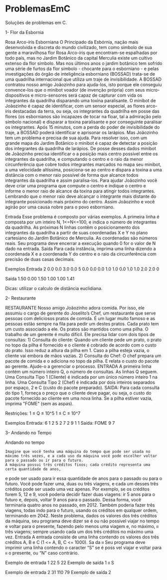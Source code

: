 # ProblemasEmC

Soluções de problemas em C.

1- Flor da Esbornia

Rosa Arco-íris Esborniana
O Principado da Esbórnia, nação mais desenvolvida e discreta do mundo civilizado, tem como simbolo de sua gente a maravilhosa flor Rosa Arco-íris que encontram-se espalhadas por todo país, mas no Jardim Botânico da capital Merculia existe um cultivo extenso da flor símbolo. Mas nos últimos anos o jardim botânico tem sofrido uma série de furtos da flor símbolo - chocante para o esborniano - e pelas investigações do órgão de inteligência esborniano (BOSSAD) trata-se de uma quadrilha internacional que utiliza um traje de invisibilidade. A BOSSAD contratou nosso amigo Joãozinho para ajuda-los, isto porque ele conseguiu convence-los que o minibot voador (de invenção própria) com seus micro-dispositivos e micro-sensores será capaz de capturar com vida os integrantes da quadrilha disparando uma toxina paralisante. O minibot de Joãozinho é capaz de identificar, com um sensor especial, as flores arco-íris destacadas da terra, ou seja, os integrantes da quadrilha em posse das flores (os esbornianos são incapazes de tocar na floar, tal a admiração pelo símbolo nacional) e disparar a toxina paralisante e por conseguinte paralisar os integrantes. Após 15 minutos, com a perda do poder de invisibilidade do traje, a BOSSAD poderá identificar e aprisonar os larápios. Mas Joãozinho tem um problema e precisa de sua ajuda. Para resolver isso, com um grande mapa do Jardim Botânico o minibot é capaz de detectar a posição dos integrantes da quadrilha de larápios. De posse desses dados minibot de Joãozinho precisa identificar o a posição mais centro possível entre os integrantes da quadrilha, e computando o centro e o raio da menor circunferência que cobre todos integrantes marcados no mapa seu minibot, a uma velocidade altissíma, posiciona-se ao centro e dispara a toxina a uma distância com o menor raio possível de forma que alcance todos integrantes da quadrilha e assim paralisa-los. Para ajudar Joãozinho você deve criar uma programa que compute o centro e indique o centro e informe o menor raio de alcance da toxina para atingir todos integrantes. Lembrando que o menor raio deve alcançar o integrante mais distante do integrante posicionado mais próximo do centro. Assim Joãozinho e você agirão por uma causa nobre para o povo esborniano.

Entrada Esse problema é composto por várias exemplos. A primeira linha é composta por um inteiro N, 1<=N<=100, e indica o número de integrantes da quadrilha. As próximas N linhas contêm o posicionamento dos integrantes da quadrilha a partir de suas coordenadas X e Y no plano cartesiano do Jardim Botânico de Merculia. As coordenadas são números reais. Seu programa deve encerrar a execução quando 0 for o valor de N dado na entrada. Saída Para cada instância, imprima uma linha dizendo a coordenada X e a coordenada Y do centro e o raio da circunferência com precisão de duas casas decimais.

Exemplos Entrada 2 0.0 0.0 3.0 0.0 5 0.0 0.0 0.0 1.0 1.0 0.0 1.0 1.0 2.0 2.0 0 

Saída 1.50 0.00 1.50 1.00 1.00 1.41

Dicas: utilizar o calculo de distância euclidiana.


2- Restaurante

RESTAURANTE Nosso amigo Joãozinho adora comida. Por isso, ele assumiu o cargo de gerente do Joselito’s Chef, um restaurante que serve pessoas com deliciosos pratos de comida. É um lugar muito famoso e as pessoas estão sempre na fila para pedir um destes pratos. Cada prato tem um custo associado a ele. Os pratos são mantidos como uma pilha. O trabalho de um gerente é muito difícil. Ele precisa lidar com dois tipos de consultas: 1) Consulta do cliente: Quando um cliente pede um prato, o prato no topo da pilha é fornecido e o cliente é cobrado de acordo com o custo do prato. Isso reduz a altura da pilha em 1. Caso a pilha esteja vazia, o cliente vai embora de mãos vazias. 2) Consulta do Chef: O chef prepara um pacote de comida e o adiciona no topo da pilha. E relata o custo do pacote ao gerente. Ajude-o a gerenciar o processo. ENTRADA A primeira linha contém um número inteiro Q, o número de consultas. As linhas Q seguem. Uma Consulta Tipo 1 (Cliente) é indicada por um único número inteiro 1 na linha. Uma Consulta Tipo 2 (Chef) é indicada por dois inteiros separados por espaço, 2 e C (custo do pacote preparado). SAIDA: Para cada consulta do tipo 1, forneça o preço que o cliente deve pagar, ou seja, o custo do pacote fornecido ao cliente em uma nova linha. Se a pilha estiver vazia, imprima "FOME" (sem as aspas). 

Restrições: 1 ≤ Q ≤ 10^5 1 ≤ C ≤ 10^7

Exemplos Entrada: 6 1 2 5 2 7 2 9 1 1
Saída: FOME 9 7

3- Andando no Tempo

Andando no tempo

	Imagine que você tenha uma máquina do tempo que pode ser usada no máximo três vezes, e a cada uso da máquina você pode escolher voltar para o passado ou ir para o futuro. 
	A máquina possui três créditos fixos; cada crédito representa uma certa quantidade de anos, 
e pode ser usado para ir essa quantidade de anos para o passado ou para o futuro. Você pode fazer uma, 
duas ou três viagens, e cada um desses três créditos pode ser usado uma vez apenas. Por exemplo, 
se os créditos forem 5, 12 e 9, você poderia decidir fazer duas viagens: ir 5 anos para o futuro e, depois, 
voltar 9 anos para o passado. 
Dessa forma, você terminaria quatro anos no passado, em 2012. 
Também poderia fazer três viagens, todas indo para o futuro, usando os créditos em qualquer ordem, terminando em 2042. 
Neste problema, dados os valores dos três créditos da máquina, seu programa deve dizer se é ou 
não possível viajar no tempo e voltar para o presente, fazendo pelo menos uma viagem e, no máximo, 
ıı três viagens; sempre usando cada um dos três créditos no máximo uma vez.
Entrada A entrada consiste de uma linha 
contendo os valores dos três créditos A, B e C (1 <= A, B, C <= 1000). 
Sa da ıı 
Seu programa deve imprimir uma linha contendo o caracter “S” se é poss vel viajar e voltar para ıı o presente, ou “N” caso contrário.


Exemplo de entrada 1 22 5 22
Exemplo de saída 1 ıı S

Exemplo de entrada 2 31 110 79
Exemplo de saída 2

